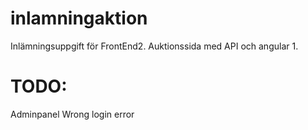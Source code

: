 # inlamningaktion
Inlämningsuppgift för FrontEnd2. Auktionssida med API och angular 1.


# TODO:

Adminpanel
Wrong login error